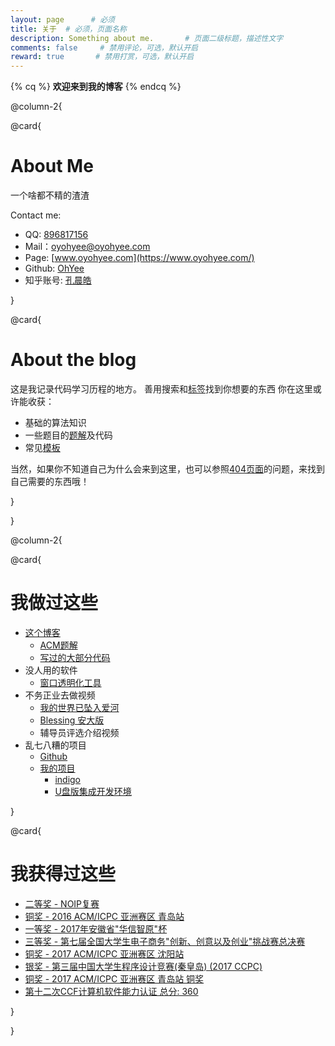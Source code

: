 ```yaml
---
layout: page      # 必须
title: 关于  # 必须，页面名称
description: Something about me.       # 页面二级标题，描述性文字
comments: false     # 禁用评论，可选，默认开启
reward: true       # 禁用打赏，可选，默认开启
---
```


{% cq %}
**欢迎来到我的博客**
{% endcq %}


@column-2{

@card{

# About Me
一个啥都不精的渣渣  

Contact me:
- QQ: [896817156](http://wpa.qq.com/msgrd?v=3&uin=896817156&site=qq&menu=yes)
- Mail：[oyohyee@oyohyee.com](mailto:oyohyee@oyohyee.com)
- Page: [www.oyohyee.com](https://www.oyohyee.com/)
- Github: [OhYee](https://github.com/OhYee)
- 知乎账号: [孔晨皓](https://www.zhihu.com/people/kong-chen-hao)


}

@card{

# About the blog

这是我记录代码学习历程的地方。 
善用搜索和[标签](/tags)找到你想要的东西 
你在这里或许能收获： 
- 基础的算法知识 
- 一些题目的[题解](/categories/Answer)及代码 
- 常见[模板](/templates.html)

当然，如果你不知道自己为什么会来到这里，也可以参照[404页面](/404.html)的问题，来找到自己需要的东西哦！

}

}

@column-2{

@card{

# 我做过这些
- [这个博客](http://www.oyohyee.com/) 
    - [ACM题解](/categories/Answer/) 
    - [写过的大部分代码](https://github.com/OhYee/sourcecode.io)
- 没人用的软件 
    - [窗口透明化工具](/software/Transparency/)
- 不务正业去做视频 
    - [我的世界已坠入爱河](http://www.bilibili.com/video/av3197097/)
    - [Blessing 安大版](http://www.bilibili.com/video/av9039463/)
    - 辅导员评选介绍视频 
- 乱七八糟的项目 
    - [Github](https://github.com/ohyee) 
    - [我的项目](/projects/)
        - [indigo](/projects/indigo)
        - [U盘版集成开发环境](/projects/portable)

}

@card{

# 我获得过这些
- [二等奖 - NOIP复赛](noip.jpg)
- [铜奖 - 2016 ACM/ICPC 亚洲赛区 青岛站](qingdao.jpg)
- [一等奖 - 2017年安徽省"华信智原"杯](2017.jpg)
- [三等奖 - 第七届全国大学生电子商务"创新、创意以及创业"挑战赛总决赛](3u.png)
- [铜奖 - 2017 ACM/ICPC 亚洲赛区 沈阳站](shenyang.png)
- [银奖 - 第三届中国大学生程序设计竞赛(秦皇岛) (2017 CCPC)](qinhuangdao.png)
- [铜奖 - 2017 ACM/ICPC 亚洲赛区 青岛站 铜奖](qingdao2.png)
- [第十二次CCF计算机软件能力认证 总分: 360](csp.png)

}

}

<!--
@card{

# 友情链接
- [Hakale](http://hakale.cn/)
- [ACBlackTea](http://blog.csdn.net/acblacktea)
- [Wilbert](http://blog.csdn.net/snow_me)
- [ADjky](http://blog.csdn.net/adjky/)
- [JACK_JYH](http://blog.csdn.net/JACK_JYH/)
- [Super丶xd](http://blog.csdn.net/qq_35323001)
- [Pengwill](http://blog.csdn.net/pengwill97)
- [Mr_Saltyfish](http://blog.csdn.net/Mr_Saltyfish)
- [wmr](http://www.cnblogs.com/wmrv587/)
- [Robin](http://www.cnblogs.com/robin1998/)

}


@timeline{

##### 2015

@item{
###### 9月

就读于安徽大学

}

@item{
###### 11月24日

购买[oyohyee.com](oyohyee.com)域名

}

##### 2016

@item{
###### 6月3日
[第一篇Hexo博文](/post/hello_world.html)产生

}

@item{
###### 12月11日
购买腾讯云VPS主机

}

##### 2017

@item{
###### 8月7日
主题更换为[indigo](https://github.com/yscoder/hexo-theme-indigo)

}

}
-->